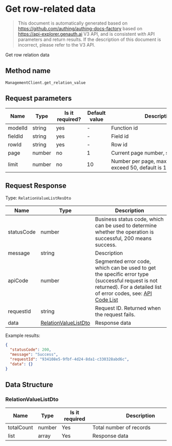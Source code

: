 # Get row-related data

<!--
Warning ⚠️:
Do not modify this document directly,
https://github.com/Authing/authing-docs-factory
Use this project to generate
-->

<LastUpdated />

> This document is automatically generated based on https://github.com/authing/authing-docs-factory based on https://api-explorer.genauth.ai V3 API, and is consistent with API parameters and return results. If the description of this document is incorrect, please refer to the V3 API.

Get row relation data

## Method name

`ManagementClient.get_relation_value`

## Request parameters

| Name    | Type   | <div style="width:80px">Is it required?</div> | <div style="width:60px">Default value</div> | <div style="width:300px">Description</div>               | <div style="width:200px">Sample value</div> |
| ------- | ------ | --------------------------------------------- | ------------------------------------------- | -------------------------------------------------------- | ------------------------------------------- |
| modelId | string | yes                                           | -                                           | Function id                                              |                                             |
| fieldId | string | yes                                           | -                                           | Field id                                                 |                                             |
| rowId   | string | yes                                           | -                                           | Row id                                                   |                                             |
| page    | number | no                                            | 1                                           | Current page number, starting from 1                     | `1`                                         |
| limit   | number | no                                            | 10                                          | Number per page, maximum cannot exceed 50, default is 10 | `10`                                        |

## Request Response

Type: `RelationValueListResDto`

| Name       | Type                                                     | Description                                                                                                                                                                                                                                                                                                                                  |
| ---------- | -------------------------------------------------------- | -------------------------------------------------------------------------------------------------------------------------------------------------------------------------------------------------------------------------------------------------------------------------------------------------------------------------------------------- |
| statusCode | number                                                   | Business status code, which can be used to determine whether the operation is successful, 200 means success.                                                                                                                                                                                                                                 |
| message    | string                                                   | Description                                                                                                                                                                                                                                                                                                                                  |
| apiCode    | number                                                   | Segmented error code, which can be used to get the specific error type (successful request is not returned). For a detailed list of error codes, see: [API Code List](https://api-explorer.genauth.ai/?tag=group/%E5%BC%80%E5%8F%91%E5%87%86%E5%A4%87#tag/%E5%BC%80%E5%8F%91%E5%87%86%E5%A4%87/%E9%94%99%E8%AF%AF%E5%A4%84%E7%90%86/apiCode) |
| requestId  | string                                                   | Request ID. Returned when the request fails.                                                                                                                                                                                                                                                                                                 |
| data       | <a href="#RelationValueListDto">RelationValueListDto</a> | Response data                                                                                                                                                                                                                                                                                                                                |

Example results:

```json
{
  "statusCode": 200,
  "message": "Success",
  "requestId": "934108e5-9fbf-4d24-8da1-c330328abd6c",
  "data": {}
}
```

## Data Structure

### <a id="RelationValueListDto"></a> RelationValueListDto

| Name       | Type   | <div style="width:80px">Is it required</div> | <div style="width:300px">Description</div> | <div style="width:200px">Example value</div> |
| ---------- | ------ | -------------------------------------------- | ------------------------------------------ | -------------------------------------------- |
| totalCount | number | Yes                                          | Total number of records                    |                                              |
| list       | array  | Yes                                          | Response data                              |                                              |
